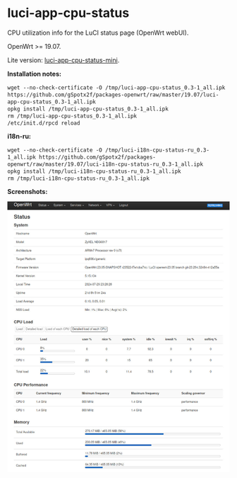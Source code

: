 # luci-app-cpu-status
CPU utilization info for the LuCI status page (OpenWrt webUI).

OpenWrt >= 19.07.

Lite version: [luci-app-cpu-status-mini](https://github.com/gSpotx2f/luci-app-cpu-status-mini).

**Installation notes:**

    wget --no-check-certificate -O /tmp/luci-app-cpu-status_0.3-1_all.ipk https://github.com/gSpotx2f/packages-openwrt/raw/master/19.07/luci-app-cpu-status_0.3-1_all.ipk
    opkg install /tmp/luci-app-cpu-status_0.3-1_all.ipk
    rm /tmp/luci-app-cpu-status_0.3-1_all.ipk
    /etc/init.d/rpcd reload

**i18n-ru:**

    wget --no-check-certificate -O /tmp/luci-i18n-cpu-status-ru_0.3-1_all.ipk https://github.com/gSpotx2f/packages-openwrt/raw/master/19.07/luci-i18n-cpu-status-ru_0.3-1_all.ipk
    opkg install /tmp/luci-i18n-cpu-status-ru_0.3-1_all.ipk
    rm /tmp/luci-i18n-cpu-status-ru_0.3-1_all.ipk

**Screenshots:**

![](https://github.com/gSpotx2f/luci-app-cpu-status/blob/master/screenshots/01.jpg)
